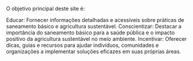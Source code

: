 O objetivo principal deste site é:

Educar: Fornecer informações detalhadas e acessíveis sobre práticas de saneamento básico e agricultura sustentável.
Conscientizar: Destacar a importância do saneamento básico para a saúde pública e o impacto positivo da agricultura sustentável no meio ambiente.
Incentivar: Oferecer dicas, guias e recursos para ajudar indivíduos, comunidades e organizações a implementar soluções eficazes em suas próprias áreas.
